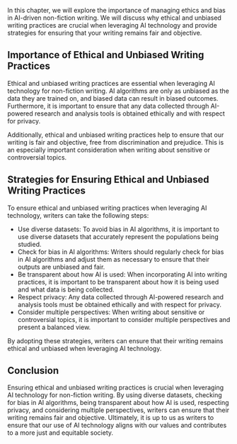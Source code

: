 
In this chapter, we will explore the importance of managing ethics and bias in AI-driven non-fiction writing. We will discuss why ethical and unbiased writing practices are crucial when leveraging AI technology and provide strategies for ensuring that your writing remains fair and objective.

Importance of Ethical and Unbiased Writing Practices
----------------------------------------------------

Ethical and unbiased writing practices are essential when leveraging AI technology for non-fiction writing. AI algorithms are only as unbiased as the data they are trained on, and biased data can result in biased outcomes. Furthermore, it is important to ensure that any data collected through AI-powered research and analysis tools is obtained ethically and with respect for privacy.

Additionally, ethical and unbiased writing practices help to ensure that our writing is fair and objective, free from discrimination and prejudice. This is an especially important consideration when writing about sensitive or controversial topics.

Strategies for Ensuring Ethical and Unbiased Writing Practices
--------------------------------------------------------------

To ensure ethical and unbiased writing practices when leveraging AI technology, writers can take the following steps:

* Use diverse datasets: To avoid bias in AI algorithms, it is important to use diverse datasets that accurately represent the populations being studied.
* Check for bias in AI algorithms: Writers should regularly check for bias in AI algorithms and adjust them as necessary to ensure that their outputs are unbiased and fair.
* Be transparent about how AI is used: When incorporating AI into writing practices, it is important to be transparent about how it is being used and what data is being collected.
* Respect privacy: Any data collected through AI-powered research and analysis tools must be obtained ethically and with respect for privacy.
* Consider multiple perspectives: When writing about sensitive or controversial topics, it is important to consider multiple perspectives and present a balanced view.

By adopting these strategies, writers can ensure that their writing remains ethical and unbiased when leveraging AI technology.

Conclusion
----------

Ensuring ethical and unbiased writing practices is crucial when leveraging AI technology for non-fiction writing. By using diverse datasets, checking for bias in AI algorithms, being transparent about how AI is used, respecting privacy, and considering multiple perspectives, writers can ensure that their writing remains fair and objective. Ultimately, it is up to us as writers to ensure that our use of AI technology aligns with our values and contributes to a more just and equitable society.
